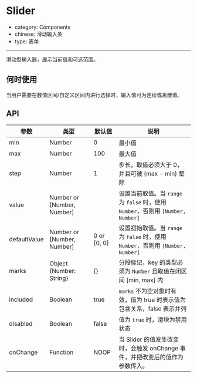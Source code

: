 # Slider

- category: Components
- chinese: 滑动输入条
- type: 表单

---

滑动型输入器，展示当前值和可选范围。

## 何时使用

当用户需要在数值区间/自定义区间内进行选择时，输入值可为连续或离散值。

## API

| 参数       | 类型            | 默认值       |说明           |
|------------|----------------|-------------|--------------|
| min        | Number			| 0				| 最小值
| max        | Number			| 100           | 最大值
| step       | Number			| 1				| 步长，取值必须大于 0，并且可被 (max - min) 整除
| value             | Number or [Number, Number]|             | 设置当前取值。当 `range` 为 `false` 时，使用 `Number`，否则用 `[Number, Number]`
| defaultValue      | Number or [Number, Number]| 0 or [0, 0] | 设置初始取值。当 `range` 为 `false` 时，使用 `Number`，否则用 `[Number, Number]`
| marks      | Object {Number: String}		    | {} 		  | 分段标记，key 的类型必须为 `Number` 且取值在闭区间 [min, max] 内
| included   | Boolean			| true			| `marks` 不为空对象时有效，值为 true 时表示值为包含关系，false 表示并列
| disabled   | Boolean 			| false         | 值为 `true` 时，滑块为禁用状态
| onChange   | Function         | NOOP          | 当 Slider 的值发生改变时，会触发 onChange 事件，并把改变后的值作为参数传入。
